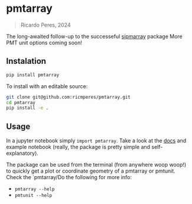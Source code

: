# pmtarray

> Ricardo Peres, 2024

The long-awaited follow-up to the successeful [sipmarray](https://github.com/ricmperes/sipmarray/) package
More PMT unit options coming soon!

## Instalation
```bash
pip install pmtarray
```

To install with an editable source:

```bash
git clone git@github.com:ricmperes/pmtarray.git
cd pmtarray 
pip install -e .
```

## Usage

In a jupyter notebook simply `import pmtarray`. Take a look at the [docs](https://ricmperes.github.io/pmtarray/) and example notebook (really, the package is pretty simple and self-explanatory).

The package can be used from the terminal (from anywhere woop woop!) to quickly get a plot or coordinate geometry of a pmtarray or pmtunit. Check the `pmtarray/Do the following for more info: 
  * `pmtarray --help`
  * `pmtunit --help`
